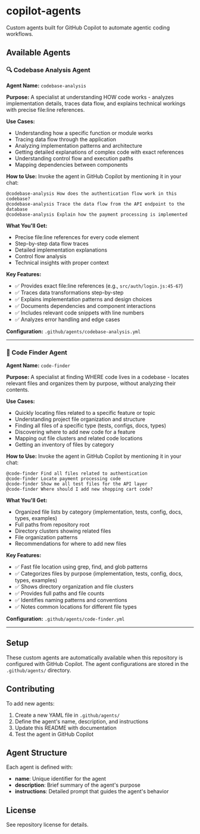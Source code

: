 # copilot-agents
Custom agents built for GitHub Copilot to automate agentic coding workflows.

## Available Agents

### 🔍 Codebase Analysis Agent

**Agent Name:** `codebase-analysis`

**Purpose:** A specialist at understanding HOW code works - analyzes implementation details, traces data flow, and explains technical workings with precise file:line references.

**Use Cases:**
- Understanding how a specific function or module works
- Tracing data flow through the application
- Analyzing implementation patterns and architecture
- Getting detailed explanations of complex code with exact references
- Understanding control flow and execution paths
- Mapping dependencies between components

**How to Use:**
Invoke the agent in GitHub Copilot by mentioning it in your chat:
```
@codebase-analysis How does the authentication flow work in this codebase?
@codebase-analysis Trace the data flow from the API endpoint to the database
@codebase-analysis Explain how the payment processing is implemented
```

**What You'll Get:**
- Precise file:line references for every code element
- Step-by-step data flow traces
- Detailed implementation explanations
- Control flow analysis
- Technical insights with proper context

**Key Features:**
- ✅ Provides exact file:line references (e.g., `src/auth/login.js:45-67`)
- ✅ Traces data transformations step-by-step
- ✅ Explains implementation patterns and design choices
- ✅ Documents dependencies and component interactions
- ✅ Includes relevant code snippets with line numbers
- ✅ Analyzes error handling and edge cases

**Configuration:** `.github/agents/codebase-analysis.yml`

---

### 📁 Code Finder Agent

**Agent Name:** `code-finder`

**Purpose:** A specialist at finding WHERE code lives in a codebase - locates relevant files and organizes them by purpose, without analyzing their contents.

**Use Cases:**
- Quickly locating files related to a specific feature or topic
- Understanding project file organization and structure
- Finding all files of a specific type (tests, configs, docs, types)
- Discovering where to add new code for a feature
- Mapping out file clusters and related code locations
- Getting an inventory of files by category

**How to Use:**
Invoke the agent in GitHub Copilot by mentioning it in your chat:
```
@code-finder Find all files related to authentication
@code-finder Locate payment processing code
@code-finder Show me all test files for the API layer
@code-finder Where should I add new shopping cart code?
```

**What You'll Get:**
- Organized file lists by category (implementation, tests, config, docs, types, examples)
- Full paths from repository root
- Directory clusters showing related files
- File organization patterns
- Recommendations for where to add new files

**Key Features:**
- ✅ Fast file location using grep, find, and glob patterns
- ✅ Categorizes files by purpose (implementation, tests, config, docs, types, examples)
- ✅ Shows directory organization and file clusters
- ✅ Provides full paths and file counts
- ✅ Identifies naming patterns and conventions
- ✅ Notes common locations for different file types

**Configuration:** `.github/agents/code-finder.yml`

---

## Setup

These custom agents are automatically available when this repository is configured with GitHub Copilot. The agent configurations are stored in the `.github/agents/` directory.

## Contributing

To add new agents:
1. Create a new YAML file in `.github/agents/`
2. Define the agent's name, description, and instructions
3. Update this README with documentation
4. Test the agent in GitHub Copilot

## Agent Structure

Each agent is defined with:
- **name**: Unique identifier for the agent
- **description**: Brief summary of the agent's purpose
- **instructions**: Detailed prompt that guides the agent's behavior

## License

See repository license for details.

